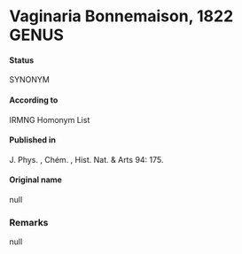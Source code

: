 Vaginaria Bonnemaison, 1822 GENUS
=======

#### Status
SYNONYM

#### According to
IRMNG Homonym List

#### Published in
J. Phys. , Chém. , Hist. Nat. & Arts 94: 175.

#### Original name
null

### Remarks
null